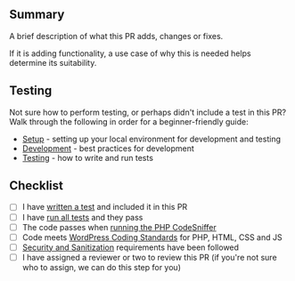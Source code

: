 ## Summary

A brief description of what this PR adds, changes or fixes.

If it is adding functionality, a use case of why this is needed helps determine its suitability.

## Testing

Not sure how to perform testing, or perhaps didn't include a test in this PR? Walk through the following in order for a beginner-friendly guide:
- [Setup](SETUP.md) - setting up your local environment for development and testing
- [Development](DEVELOPMENT.md) - best practices for development
- [Testing](TESTING.md) - how to write and run tests

## Checklist

* [ ] I have [written a test](TESTING.md#writing-an-end-to-end-test) and included it in this PR
* [ ] I have [run all tests](TESTING.md#run-tests) and they pass
* [ ] The code passes when [running the PHP CodeSniffer](TESTING.md#run-php-codesniffer)
* [ ] Code meets [WordPress Coding Standards](DEVELOPMENT.md#coding-standards) for PHP, HTML, CSS and JS
* [ ] [Security and Sanitization](DEVELOPMENT.md#security-and-sanitization) requirements have been followed
* [ ] I have assigned a reviewer or two to review this PR (if you're not sure who to assign, we can do this step for you)